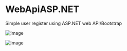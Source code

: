 # WebApiASP.NET
Simple user register using ASP.NET web API/Bootstrap 

![image](https://user-images.githubusercontent.com/51806895/75728827-d87e5400-5c9d-11ea-9719-6bb0cf08aee2.png)

![image](https://user-images.githubusercontent.com/51806895/75728848-e59b4300-5c9d-11ea-9132-d79cd81c7b65.png)

